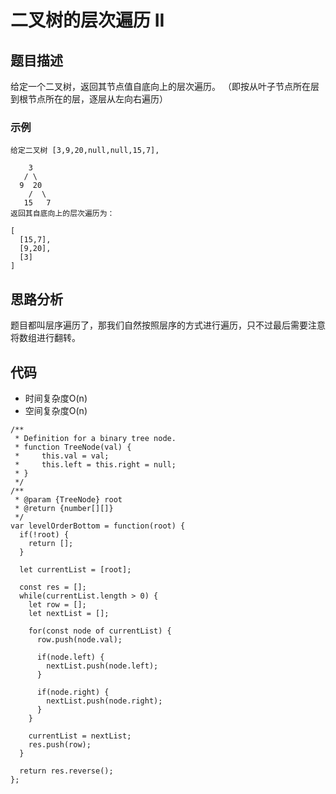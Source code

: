 # 二叉树的层次遍历 II

## 题目描述
给定一个二叉树，返回其节点值自底向上的层次遍历。 （即按从叶子节点所在层到根节点所在的层，逐层从左向右遍历）

### 示例
```
给定二叉树 [3,9,20,null,null,15,7],

    3
   / \
  9  20
    /  \
   15   7
返回其自底向上的层次遍历为：

[
  [15,7],
  [9,20],
  [3]
]
```

## 思路分析
题目都叫层序遍历了，那我们自然按照层序的方式进行遍历，只不过最后需要注意将数组进行翻转。

## 代码
- 时间复杂度O(n)
- 空间复杂度O(n)

```
/**
 * Definition for a binary tree node.
 * function TreeNode(val) {
 *     this.val = val;
 *     this.left = this.right = null;
 * }
 */
/**
 * @param {TreeNode} root
 * @return {number[][]}
 */
var levelOrderBottom = function(root) {
  if(!root) {
    return [];
  }

  let currentList = [root];

  const res = [];
  while(currentList.length > 0) {
    let row = [];
    let nextList = [];

    for(const node of currentList) {
      row.push(node.val);
      
      if(node.left) {
        nextList.push(node.left);
      }

      if(node.right) {
        nextList.push(node.right);
      }
    }
    
    currentList = nextList;
    res.push(row);
  }

  return res.reverse();
};
```